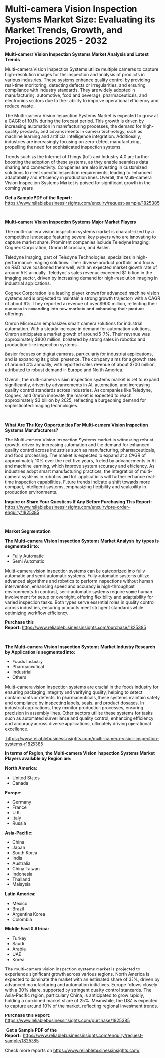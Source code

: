 <p><h1>Multi-camera Vision Inspection Systems Market Size: Evaluating its Market Trends, Growth, and Projections 2025 - 2032</h1></p><p><strong>Multi-camera Vision Inspection Systems Market Analysis and Latest Trends</strong></p>
<p><p>Multi-camera Vision Inspection Systems utilize multiple cameras to capture high-resolution images for the inspection and analysis of products in various industries. These systems enhance quality control by providing real-time monitoring, detecting defects or irregularities, and ensuring compliance with industry standards. They are widely adopted in manufacturing, automotive, food and beverage, pharmaceuticals, and electronics sectors due to their ability to improve operational efficiency and reduce waste.</p><p>The Multi-camera Vision Inspection Systems Market is expected to grow at a CAGR of 10.1% during the forecast period. This growth is driven by increasing automation in manufacturing processes, the demand for high-quality products, and advancements in camera technology, such as machine learning and artificial intelligence integration. Additionally, industries are increasingly focusing on zero-defect manufacturing, propelling the need for sophisticated inspection systems. </p><p>Trends such as the Internet of Things (IoT) and Industry 4.0 are further boosting the adoption of these systems, as they enable seamless data sharing and connectivity. Companies are also investing in customized solutions to meet specific inspection requirements, leading to enhanced adaptability and efficiency in production lines. Overall, the Multi-camera Vision Inspection Systems Market is poised for significant growth in the coming years.</p></p>
<p><strong>Get a Sample PDF of the Report:&nbsp;</strong> <a href="https://www.reliablebusinessinsights.com/enquiry/request-sample/1825385?utm_campaign=3035&utm_medium=2&utm_source=Github&utm_content=ia&utm_term=06042025&utm_id=multi-camera-vision-inspection-systems">https://www.reliablebusinessinsights.com/enquiry/request-sample/1825385</a></p>
<p>&nbsp;</p>
<p><strong>Multi-camera Vision Inspection Systems Major Market Players</strong></p>
<p><p>The multi-camera vision inspection systems market is characterized by a competitive landscape featuring several key players who are innovating to capture market share. Prominent companies include Teledyne Imaging, Cognex Corporation, Omron Microscan, and Basler.</p><p>Teledyne Imaging, part of Teledyne Technologies, specializes in high-performance imaging solutions. Their diverse product portfolio and focus on R&D have positioned them well, with an expected market growth rate of around 5% annually. Teledyne's sales revenue exceeded $1 billion in the imaging sector, driven by increasing demand for high-resolution imaging in industrial applications.</p><p>Cognex Corporation is a leading player known for advanced machine vision systems and is projected to maintain a strong growth trajectory with a CAGR of about 6%. They reported a revenue of over $900 million, reflecting their success in expanding into new markets and enhancing their product offerings.</p><p>Omron Microscan emphasizes smart camera solutions for industrial automation. With a steady increase in demand for automation solutions, Omron anticipates a market growth of around 5-7%. Their revenue was approximately $800 million, bolstered by strong sales in robotics and production-line inspection systems.</p><p>Basler focuses on digital cameras, particularly for industrial applications, and is expanding its global presence. The company aims for a growth rate of around 4% annually, with reported sales revenue of about $700 million, attributed to robust demand in Europe and North America.</p><p>Overall, the multi-camera vision inspection systems market is set to expand significantly, driven by advancements in AI, automation, and increasing quality control standards across industries. As companies like Teledyne, Cognex, and Omron innovate, the market is expected to reach approximately $3 billion by 2025, reflecting a burgeoning demand for sophisticated imaging technologies.</p></p>
<p>&nbsp;</p>
<p><strong>What Are The Key Opportunities For Multi-camera Vision Inspection Systems Manufacturers?</strong></p>
<p><p>The Multi-camera Vision Inspection Systems market is witnessing robust growth, driven by increasing automation and the demand for enhanced quality control across industries such as manufacturing, pharmaceuticals, and food processing. The market is expected to expand at a CAGR of approximately 10% over the next five years, fueled by advancements in AI and machine learning, which improve system accuracy and efficiency. As industries adopt smart manufacturing practices, the integration of multi-camera systems in robotics and IoT applications will further enhance real-time inspection capabilities. Future trends indicate a shift towards more compact, intelligent systems, emphasizing flexibility and scalability in production environments.</p></p>
<p><strong>Inquire or Share Your Questions If Any Before Purchasing This Report:</strong> <a href="https://www.reliablebusinessinsights.com/enquiry/pre-order-enquiry/1825385?utm_campaign=3035&utm_medium=2&utm_source=Github&utm_content=ia&utm_term=06042025&utm_id=multi-camera-vision-inspection-systems">https://www.reliablebusinessinsights.com/enquiry/pre-order-enquiry/1825385</a></p>
<p>&nbsp;</p>
<p><strong>Market Segmentation</strong></p>
<p><strong>The Multi-camera Vision Inspection Systems Market Analysis by types is segmented into:</strong></p>
<p><ul><li>Fully Automatic</li><li>Semi Automatic</li></ul></p>
<p><p>Multi-camera vision inspection systems can be categorized into fully automatic and semi-automatic systems. Fully automatic systems utilize advanced algorithms and robotics to perform inspections without human intervention, enhancing speed and accuracy in high-throughput environments. In contrast, semi-automatic systems require some human involvement for setup or oversight, offering flexibility and adaptability for varied inspection tasks. Both types serve essential roles in quality control across industries, ensuring products meet stringent standards while optimizing workflow efficiency.</p></p>
<p><strong>Purchase this Report:&nbsp;</strong><a href="https://www.reliablebusinessinsights.com/purchase/1825385?utm_campaign=3035&utm_medium=2&utm_source=Github&utm_content=ia&utm_term=06042025&utm_id=multi-camera-vision-inspection-systems">https://www.reliablebusinessinsights.com/purchase/1825385</a></p>
<p>&nbsp;</p>
<p><strong>The Multi-camera Vision Inspection Systems Market Industry Research by Application is segmented into:</strong></p>
<p><ul><li>Foods Industry</li><li>Pharmaceutical</li><li>Industrial</li><li>Others</li></ul></p>
<p><p>Multi-camera vision inspection systems are crucial in the foods industry for ensuring packaging integrity and verifying quality, helping to detect contaminants or defects. In pharmaceuticals, these systems maintain safety and compliance by inspecting labels, seals, and product dosages. In industrial applications, they monitor production processes, ensuring precision in assembly lines. Other sectors utilize these systems for tasks such as automated surveillance and quality control, enhancing efficiency and accuracy across diverse applications, ultimately driving operational excellence.</p></p>
<p><a href="https://www.reliablebusinessinsights.com/multi-camera-vision-inspection-systems-r1825385?utm_campaign=3035&utm_medium=2&utm_source=Github&utm_content=ia&utm_term=06042025&utm_id=multi-camera-vision-inspection-systems">&nbsp;https://www.reliablebusinessinsights.com/multi-camera-vision-inspection-systems-r1825385</a></p>
<p><strong>In terms of Region, the Multi-camera Vision Inspection Systems Market Players available by Region are:</strong></p>
<p>
    <p> <strong> North America: </strong>
        <ul>
            <li>United States</li>
            <li>Canada</li>
        </ul>
        </p> 
    <p> <strong> Europe: </strong>
        <ul>
            <li>Germany</li>
            <li>France</li>
            <li>U.K.</li>
            <li>Italy</li>
            <li>Russia</li>
        </ul>
        </p> 
    <p> <strong> Asia-Pacific: </strong>
        <ul>
            <li>China</li>
            <li>Japan</li>
            <li>South Korea</li>
            <li>India</li>
            <li>Australia</li>
            <li>China Taiwan</li>
            <li>Indonesia</li>
            <li>Thailand</li>
            <li>Malaysia</li>
        </ul>
        </p> 
    <p> <strong> Latin America: </strong>
        <ul>
            <li>Mexico</li>
            <li>Brazil</li>
            <li>Argentina Korea</li>
            <li>Colombia</li>
        </ul>
        </p> 
    <p> <strong> Middle East & Africa: </strong>
        <ul>
            <li>Turkey</li>
            <li>Saudi</li>
            <li>Arabia</li>
            <li>UAE</li>
            <li>Korea</li>
        </ul>
    </p>
    </p>
<p><p>The multi-camera vision inspection systems market is projected to experience significant growth across various regions. North America is expected to dominate the market with an estimated share of 35%, driven by advanced manufacturing and automation initiatives. Europe follows closely with a 30% share, supported by stringent quality control standards. The Asia-Pacific region, particularly China, is anticipated to grow rapidly, holding a combined market share of 25%. Meanwhile, the USA is expected to capture around 10% of the market, reflecting regional investment trends.</p></p>
<p><strong>Purchase this Report: </strong><a href="https://www.reliablebusinessinsights.com/purchase/1825385?utm_campaign=3035&utm_medium=2&utm_source=Github&utm_content=ia&utm_term=06042025&utm_id=multi-camera-vision-inspection-systems">https://www.reliablebusinessinsights.com/purchase/1825385</a></p>
<p>&nbsp;<strong>Get a Sample PDF of the Report:&nbsp;&nbsp;</strong><a href="https://www.reliablebusinessinsights.com/enquiry/request-sample/1825385?utm_campaign=3035&utm_medium=2&utm_source=Github&utm_content=ia&utm_term=06042025&utm_id=multi-camera-vision-inspection-systems">https://www.reliablebusinessinsights.com/enquiry/request-sample/1825385</a></p>
<p><strong></strong></p>
<p>Check more reports on <a href="https://www.reliablebusinessinsights.com/?utm_campaign=3035&utm_medium=2&utm_source=Github&utm_content=ia&utm_term=06042025&utm_id=multi-camera-vision-inspection-systems">https://www.reliablebusinessinsights.com/</a></p>
